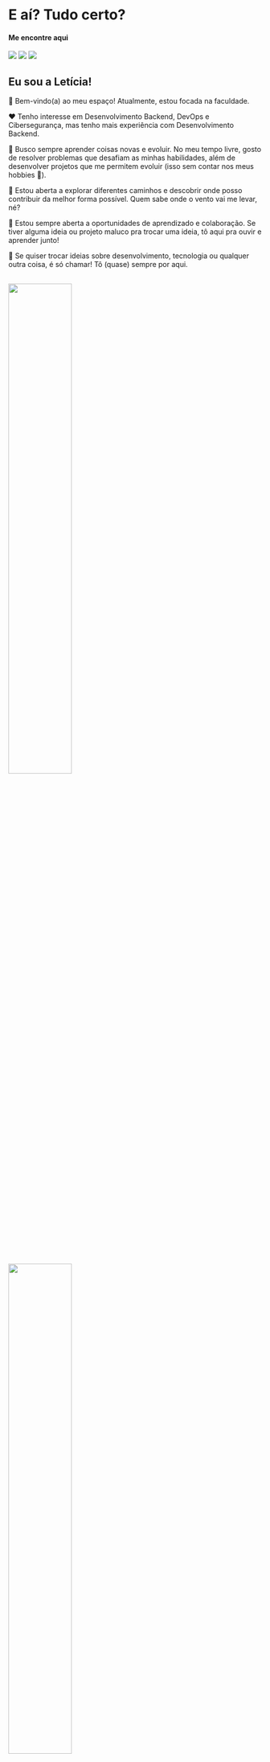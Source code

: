 # E aí? Tudo certo?
#### **Me encontre aqui**

<a style="text-decoration: none;" href="https://in.linkedin.com/in/leticia-alves-de-pontes"><img src="https://img.shields.io/badge/LinkedIn-0077B5?style=for-the-badge&logo=linkedin&logoColor=white" target="_blank" rel="noopener"><img></a>
<a style="text-decoration: none;" href="https://leetcode.com/u/leticia-hub/"><img src="https://img.shields.io/badge/-LeetCode-FFA116?style=for-the-badge&logo=LeetCode&logoColor=black" target="_blank" rel="noopener"><img></a>
<a style="text-decoration: none;" href="https://www.codewars.com/users/Lettti"><img src="https://img.shields.io/badge/Codewars-B1361E?style=for-the-badge&logo=Codewars&logoColor=white" target="_blank" rel="noopener"><img></a>

## Eu sou a Letícia!
👋 Bem-vindo(a) ao meu espaço! Atualmente, estou focada na faculdade.

♥️ Tenho interesse em Desenvolvimento Backend, DevOps e Cibersegurança, mas tenho mais experiência com Desenvolvimento Backend.

🚀 Busco sempre aprender coisas novas e evoluir. No meu tempo livre, gosto de resolver problemas que desafiam as minhas habilidades, além de desenvolver projetos que me permitem evoluir (isso sem contar nos meus hobbies 🎻).

🔧 Estou aberta a explorar diferentes caminhos e descobrir onde posso contribuir da melhor forma possível. Quem sabe onde o vento vai me levar, né?

🌱 Estou sempre aberta a oportunidades de aprendizado e colaboração. Se tiver alguma ideia ou projeto maluco pra trocar uma ideia, tô aqui pra ouvir e aprender junto!

💬 Se quiser trocar ideias sobre desenvolvimento, tecnologia ou qualquer outra coisa, é só chamar! Tô (quase) sempre por aqui.

##

<img src="https://github-readme-stats.vercel.app/api?username=leticia-pontes&show_icons=true&show=reviews,discussions_started,discussions_answered,prs_merged,prs_merged_percentage&theme=vision-friendly-dark&include_all_commits=true&count_private=true" width="50%" />
<img src="https://streak-stats.demolab.com/?user=leticia-pontes&theme=vision-friendly-dark" width="50%" />

[![Top Langs](https://github-readme-stats.vercel.app/api/top-langs/?username=leticia-pontes&theme=vision-friendly-dark&layout=donut&langs_count=6)](https://github.com/anuraghazra/github-readme-stats)

<!-- <img src="https://github-readme-stats.vercel.app/api/top-langs/?username=leticia-pontes&theme=aura" width="50%" alt="Most Used Languages"> -->

##

#### 💻 Linguagens & Ferramentas

<div> 
  <img src="https://img.shields.io/badge/Java-ED8B00?style=for-the-badge&logo=openjdk&logoColor=white" alt="Java"/> 
  <img src="https://img.shields.io/badge/C%23-239120?style=for-the-badge&logo=c-sharp&logoColor=white" alt="C#"/> 
  <img src="https://img.shields.io/badge/Python-3776AB?style=for-the-badge&logo=python&logoColor=ffdd54" alt="Python"/> 
  <img src="https://img.shields.io/badge/MySQL-4479A1?style=for-the-badge&logo=mysql&logoColor=white" alt="MySQL"/>
  <img src="https://img.shields.io/badge/Shell_Script-4EAA25?style=for-the-badge&logo=gnu-bash&logoColor=white" alt="Shell Script"/> 
  <img src="https://img.shields.io/badge/Docker-2496ED?style=for-the-badge&logo=docker&logoColor=white" alt="Docker"/>
  <img src="https://img.shields.io/badge/C-00599C?style=for-the-badge&logo=c&logoColor=white" alt="C"/> 
  <img src="https://img.shields.io/badge/C%2B%2B-00599C?style=for-the-badge&logo=c%2B%2B&logoColor=white" alt="C++"/>
  <img src="https://img.shields.io/badge/Delphi-E62431.svg?style=for-the-badge&logo=Delphi&logoColor=white" alt="Delphi"/> 
  <img src="https://img.shields.io/badge/JavaScript-F7DF1E?style=for-the-badge&logo=javascript&logoColor=black" alt="JavaScript"/> 
</div>

<h3 align="center">⬇️ Alguns projetos ⬇️</h3>
